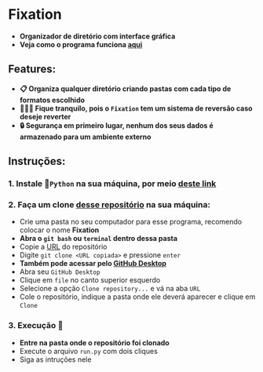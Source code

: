 # **Fixation**
* **Organizador de diretório com interface gráfica**
* **Veja como o programa funciona [aqui](https://yredskull.github.io/Fixation/site_view)**

## **Features:**
* **📋 Organiza qualquer diretório criando pastas com cada tipo de formatos escolhido**
* **🕵🏽‍♂️ Fique tranquilo, pois o `Fixation` tem um sistema de reversão caso deseje reverter**
* **🔒 Segurança em primeiro lugar, nenhum dos seus dados é armazenado para um ambiente externo**



## **Instruções:**

### **1. Instale 🐍`Python` na sua máquina, por meio [deste link](https://www.python.org/)**

### **2. Faça um clone [desse repositório](https://github.com/yRedskull/Fixation.git) na sua máquina:**

* Crie uma pasta no seu computador para esse programa, recomendo colocar o nome **Fixation**<br>
* **Abra o `git bash` ou `terminal` dentro dessa pasta<br>**
* Copie a [URL](https://github.com/yRedskull/Fixation.git) do repositório<br>
* Digite `git clone <URL copiada>` e pressione `enter`<br>
* **Também pode acessar pelo [GitHub Desktop](https://desktop.github.com/)<br>**
* Abra seu `GitHub Desktop`<br>
* Clique em `file` no canto superior esquerdo<br>
* Selecione a opção `Clone repository...` e vá na aba `URL`<br>
* Cole o repositório, indique a pasta onde ele deverá aparecer e clique em `Clone`<br>

### **3. Execução 🦈**
* **Entre na pasta onde o repositório foi clonado**
* Execute o arquivo `run.py` com dois cliques
* Siga as intruções nele

